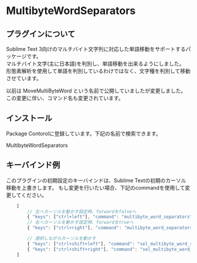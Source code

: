 # MultibyteWordSeparators

プラグインについて
---
Sublime Text 3向けのマルチバイト文字列に対応した単語移動をサポートするパッケージです。  
マルチバイト文字(主に日本語)を判別し、単語移動を出来るようにしました。  
形態素解析を使用して単語を判別しているわけではなく、文字種を判別して移動させています。

以前は MoveMultiByteWord という名前で公開していましたが変更しました。この変更に伴い、コマンド名も変更されています。

インストール
---
Package Contorolに登録しています。下記の名前で検索できます。

MultibyteWordSeparators

キーバインド例
---
このプラグインの初期設定のキーバインドは、Sublime Textの初期のカーソル移動を上書きします。
もし変更を行いたい場合、下記のcommandを使用して変更してください。

```javascript
    [
        // 左へカーソルを動かす設定時、forwardをfalseへ
        { "keys": ["ctrl+left"], "command": "multibyte_word_separators", "args": {"forward": false}},
        // 右へカーソルを動かす設定時、forwardをtrueへ
        { "keys": ["ctrl+right"], "command": "multibyte_word_separators", "args": {"forward": true}},

        // 選択しながらカーソルを動かす
        { "keys": ["ctrl+shift+left"], "command": "sel_multibyte_word_separators", "args": {"forward": false}},
        { "keys": ["ctrl+shift+right"], "command": "sel_multibyte_word_separators", "args": {"forward": true}}
    ]
```
